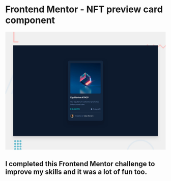 # Frontend Mentor - NFT preview card component

![Design preview for the NFT preview card component coding challenge](./design/desktop-preview.jpg)

## I completed this Frontend Mentor challenge to improve my skills and it was a lot of fun too.
